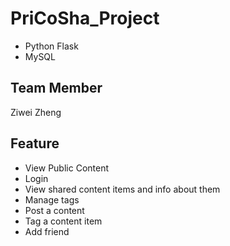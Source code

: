 # PriCoSha_Project

* Python Flask
* MySQL

Team Member
------------------------------------------------
Ziwei Zheng

Feature
------------------------------------------------
* View Public Content
* Login
* View shared content items and info about them
* Manage tags
* Post a content
* Tag a content item
* Add friend
